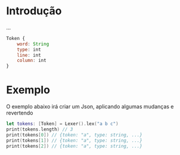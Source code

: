 # Introdução

...

```javascript
Token {
    word: String
    type: int
    line: int
    column: int
}
```

# Exemplo

O exemplo abaixo irá criar um Json, aplicando algumas mudanças e revertendo

```swift
let tokens: [Token] = Lexer().lex("a b c")
print(tokens.length) // 3
print(tokens[0]) // {token: "a", type: string, ...}
print(tokens[1]) // {token: "a", type: string, ...}
print(tokens[2]) // {token: "a", type: string, ...}
```


